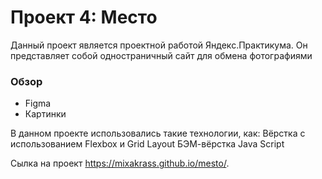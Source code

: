 # Проект 4: Место
 Данный проект является проектной работой Яндекс.Практикума. Он представляет собой одностраничный сайт для обмена фотографиями
### Обзор

* Figma
* Картинки

В данном проекте использовались такие технологии, как:
Вёрстка с использованием Flexbox и Grid Layout
БЭМ-вёрстка
Java Script


Сылка на проект 
https://mixakrass.github.io/mesto/.

